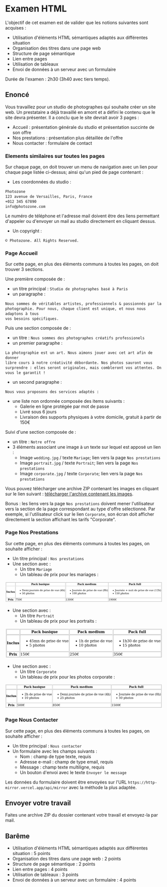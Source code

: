 # Examen HTML

L'objectif de cet examen est de valider que les notions suivantes sont acquises
:

- Utilisation d'éléments HTML sémantiques adaptés aux différentes situation
- Organisation des titres dans une page web
- Structure de page sémantique
- Lien entre pages
- Utilisation de tableaux
- Envoi de données à un serveur avec un formulaire

Durée de l'examen : 2h30 (3h40 avec tiers temps).

## Enoncé

Vous travaillez pour un studio de photographes qui souhaite créer un site web.
Un prestataire a déjà travaillé en amont et a défini le contenu que le site
devra présenter. Il a conclu que le site devrait avoir 3 pages :

- Accueil : présentation générale du studio et présentation succinte de son offre
- Nos prestations : présentation plus détaillée de l'offre
- Nous contacter : formulaire de contact

### Elements similaires sur toutes les pages

Sur chaque page, on doit trouver un menu de navigation avec un lien pour chaque
page listée ci-dessus; ainsi qu'un pied de page contenant :

- Les coordonnées du studio :

```
Photozone
123 avenue de Versailles, Paris, France
+012 345 67890
info@photozone.com
```

Le numéro de téléphone et l'adresse mail doivent être des liens permettant
d'appeler ou d'envoyer un mail au studio directement en cliquant dessus.

- Un copyright : 

```
© Photozone. All Rights Reserved.
```

### Page Accueil

Sur cette page, en plus des éléments communs à toutes les pages, on doit
trouver 3 sections.

Une première composée de :

- un titre principal : `Studio de photographes basé à Paris`
- un paragraphe :

```
Nous sommes de véritables artistes, professionnels & passionnés par la
photographie. Pour nous, chaque client est unique, et nous nous adaptons à tous
vos besoins spécifiques.
```

Puis une section composée de :

- un titre : `Nous sommes des photographes créatifs professionels`
- un premier paragraphe :

```
La photographie est un art. Nous aimons jouer avec cet art afin de donner
libre cours à notre créativité débordante. Nos photos sauront vous
surprendre : elles seront originales, mais combleront vos attentes. On
vous le garantit !
```

- un second paragraphe :

```
Nous vous proposons des services adaptés :
```

- une liste non ordonnée composée des items suivants :
	- Galerie en ligne protégée par mot de passe
	- Livré sous 6 jours
	- Livraison des supports physiques à votre domicile, gratuit à partir de 150€

Suivi d'une section composée de :

- un titre : `Notre offre`
- 3 éléments associant une image à un texte sur lequel est apposé un lien :
	- Image `wedding.jpg` / texte `Mariage`; lien vers la page `Nos prestations`
	- Image `portrait.jpg` / texte `Portrait`; lien vers la page `Nos prestations`
	- Image `corporate.jpg` / texte `Corporate`; lien vers la page `Nos prestations`

Vous pouvez télécharger une archive ZIP contenant les images en cliquant sur le
lien suivant : [télécharger l'archive contenant les images](./images.zip).

Bonus : les liens vers la page `Nos prestations` doivent mener l'utilisateur
vers la section de la page correspondant au type d'offre sélectionné. Par
exemple, si l'utilisateur click sur le lien `Corporate`, son écran doit
afficher directement la section affichant les tarifs "Corporate".

### Page Nos Prestations

Sur cette page, en plus des éléments communs à toutes les pages, on souhaite
afficher :

- Un titre principal : `Nos prestations`
- Une section avec :
	- Un titre `Mariage`
	- Un tableau de prix pour les mariages :

![Tableau de prix pour les mariages](./tableau-prix-mariage.png)

- Une section avec :
	- Un titre `Portrait`
	- Un tableau de prix pour les portraits :

![Tableau de prix pour les portraits](./tableau-prix-portrait.png)

- Une section avec :
	- Un titre `Corporate`
	- Un tableau de prix pour les photos corporate :

![Tableau de prix pour les photos corporate](./tableau-prix-corporate.png)

### Page Nous Contacter

Sur cette page, en plus des éléments communs à toutes les pages, on souhaite
afficher :

- Un titre principal : `Nous contacter`
- Un formulaire avec les champs suivants :
	- Nom : champ de type texte, requis
	- Adresse e-mail : champ de type email, requis
	- Message : champ texte multiligne, requis
	- Un bouton d'envoi avec le texte `Envoyer le message`

Les données du formulaire doivent être envoyées sur l'URL
`https://http-mirror.vercel.app/api/mirror` avec la méthode la plus adaptée.

## Envoyer votre travail

Faites une archive ZIP du dossier contenant votre travail et envoyez-la par
mail.

## Barême

- Utilisation d'éléments HTML sémantiques adaptés aux différentes situation : 5 points
- Organisation des titres dans une page web : 2 points
- Structure de page sémantique : 2 points
- Lien entre pages : 4 points
- Utilisation de tableaux : 3 points
- Envoi de données à un serveur avec un formulaire : 4 points
